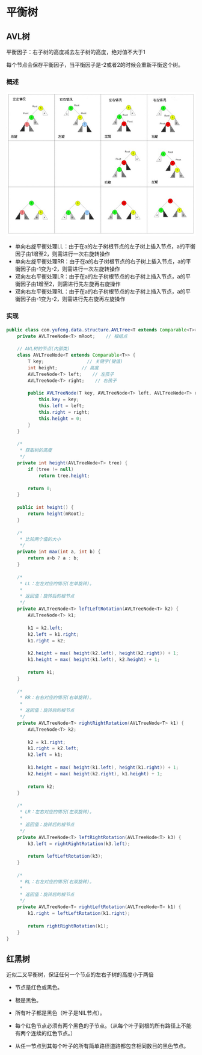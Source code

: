 # 平衡树



## AVL树

平衡因子：右子树的高度减去左子树的高度，绝对值不大于1

每个节点会保存平衡因子，当平衡因子是-2或者2的时候会重新平衡这个树。



### 概述

![](../images/leetcode-06.jpg)



+ 单向右旋平衡处理LL：由于在a的左子树根节点的左子树上插入节点，a的平衡因子由1增至2，则需进行一次右旋转操作
+ 单向左旋平衡处理RR：由于在a的右子树根节点的右子树上插入节点，a的平衡因子由-1变为-2，则需进行一次左旋转操作
+ 双向左右平衡处理LR：由于在a的左子树根节点的右子树上插入节点，a的平衡因子由1增至2，则需进行先左旋再右旋操作
+ 双向右左平衡处理RL：由于在a的右子树根节点的左子树上插入节点，a的平衡因子由-1变为-2，则需进行先右旋再左旋操作



### 实现

```JAVA
public class com.yufeng.data.structure.AVLTree<T extends Comparable<T>> {
    private AVLTreeNode<T> mRoot;    // 根结点

    // AVL树的节点(内部类)
    class AVLTreeNode<T extends Comparable<T>> {
        T key;                // 关键字(键值)
        int height;         // 高度
        AVLTreeNode<T> left;    // 左孩子
        AVLTreeNode<T> right;    // 右孩子

        public AVLTreeNode(T key, AVLTreeNode<T> left, AVLTreeNode<T> right) {
            this.key = key;
            this.left = left;
            this.right = right;
            this.height = 0;
        }
    }
    
    /*
     * 获取树的高度
     */
    private int height(AVLTreeNode<T> tree) {
        if (tree != null)
            return tree.height;

        return 0;
    }

    public int height() {
        return height(mRoot);
    }
    
    /*
     * 比较两个值的大小
     */
    private int max(int a, int b) {
        return a>b ? a : b;
    }
    
    /*
     * LL：左左对应的情况(左单旋转)。
     *
     * 返回值：旋转后的根节点
     */
    private AVLTreeNode<T> leftLeftRotation(AVLTreeNode<T> k2) {
        AVLTreeNode<T> k1;

        k1 = k2.left;
        k2.left = k1.right;
        k1.right = k2;

        k2.height = max( height(k2.left), height(k2.right)) + 1;
        k1.height = max( height(k1.left), k2.height) + 1;

        return k1;
    }
    
    /*
     * RR：右右对应的情况(右单旋转)。
     *
     * 返回值：旋转后的根节点
     */
    private AVLTreeNode<T> rightRightRotation(AVLTreeNode<T> k1) {
        AVLTreeNode<T> k2;

        k2 = k1.right;
        k1.right = k2.left;
        k2.left = k1;

        k1.height = max( height(k1.left), height(k1.right)) + 1;
        k2.height = max( height(k2.right), k1.height) + 1;

        return k2;
    }
    
    /*
     * LR：左右对应的情况(左双旋转)。
     *
     * 返回值：旋转后的根节点
     */
    private AVLTreeNode<T> leftRightRotation(AVLTreeNode<T> k3) {
        k3.left = rightRightRotation(k3.left);

        return leftLeftRotation(k3);
    }
    
    /*
     * RL：右左对应的情况(右双旋转)。
     *
     * 返回值：旋转后的根节点
     */
    private AVLTreeNode<T> rightLeftRotation(AVLTreeNode<T> k1) {
        k1.right = leftLeftRotation(k1.right);

        return rightRightRotation(k1);
    }
}    
```



## 红黑树

近似二叉平衡树，保证任何一个节点的左右子树的高度小于两倍

+ 节点是红色或黑色。

+ 根是黑色。

+ 所有叶子都是黑色（叶子是NIL节点）。

+ 每个红色节点必须有两个黑色的子节点。（从每个叶子到根的所有路径上不能有两个连续的红色节点。）

+ 从任一节点到其每个叶子的所有简单路径道路都包含相同数目的黑色节点。